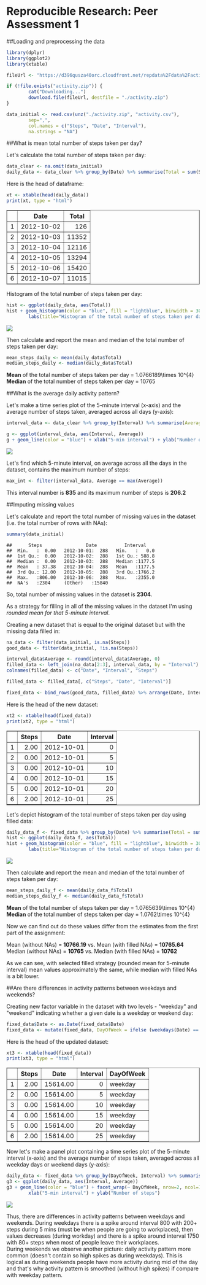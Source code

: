 # Reproducible Research: Peer Assessment 1

##Loading and preprocessing the data


```r
library(dplyr)
library(ggplot2)
library(xtable)

fileUrl <- "https://d396qusza40orc.cloudfront.net/repdata%2Fdata%2Factivity.zip"

if (!file.exists("activity.zip")) {
        cat("Downloading...")
        download.file(fileUrl, destfile = "./activity.zip")
}

data_initial <- read.csv(unz("./activity.zip", "activity.csv"),
        sep=",", 
        col.names = c("Steps", "Date", "Interval"), 
        na.strings = "NA")
```

##What is mean total number of steps taken per day?  

Let's calculate the total number of steps taken per day:


```r
data_clear <- na.omit(data_initial)
daily_data <- data_clear %>% group_by(Date) %>% summarise(Total = sum(Steps))
```

Here is the head of dataframe:


```r
xt <- xtable(head(daily_data))
print(xt, type = "html")
```

<!-- html table generated in R 3.1.2 by xtable 1.7-4 package -->
<!-- Sun Apr 19 22:36:27 2015 -->
<table border=1>
<tr> <th>  </th> <th> Date </th> <th> Total </th>  </tr>
  <tr> <td align="right"> 1 </td> <td> 2012-10-02 </td> <td align="right"> 126 </td> </tr>
  <tr> <td align="right"> 2 </td> <td> 2012-10-03 </td> <td align="right"> 11352 </td> </tr>
  <tr> <td align="right"> 3 </td> <td> 2012-10-04 </td> <td align="right"> 12116 </td> </tr>
  <tr> <td align="right"> 4 </td> <td> 2012-10-05 </td> <td align="right"> 13294 </td> </tr>
  <tr> <td align="right"> 5 </td> <td> 2012-10-06 </td> <td align="right"> 15420 </td> </tr>
  <tr> <td align="right"> 6 </td> <td> 2012-10-07 </td> <td align="right"> 11015 </td> </tr>
   </table>

Histogram of the total number of steps taken per day:


```r
hist <- ggplot(daily_data, aes(Total))
hist + geom_histogram(color = "blue", fill = "lightblue", binwidth = 3000) +
        labs(title="Histogram of the total number of steps taken per day", x = "Steps taken per day")
```

![](PA1_template_files/figure-html/unnamed-chunk-4-1.png) 

Then calculate and report the mean and median of the total number of steps taken per day:


```r
mean_steps_daily <- mean(daily_data$Total)
median_steps_daily <- median(daily_data$Total)
```


**Mean** of the total number of steps taken per day = 1.0766189\times 10^{4}   
**Median** of the total number of steps taken per day = 10765

##What is the average daily activity pattern?

Let's make a time series plot of the 5-minute interval (x-axis) and the average number of steps taken, averaged across all days (y-axis):

```r
interval_data <- data_clear %>% group_by(Interval) %>% summarise(Average = mean(Steps))

g <- ggplot(interval_data, aes(Interval, Average))
g + geom_line(color = "blue") + xlab("5-min interval") + ylab("Number of steps")
```

![](PA1_template_files/figure-html/unnamed-chunk-6-1.png) 

Let's find which 5-minute interval, on average across all the days in the dataset, contains the maximum number of steps:


```r
max_int <- filter(interval_data, Average == max(Average))
```

This interval number is **835** and its maximum number of steps is **206.2**

##Imputing missing values

Let's calculate and report the total number of missing values in the dataset (i.e. the total number of rows with NAs):


```r
summary(data_initial)
```

```
##      Steps                Date          Interval     
##  Min.   :  0.00   2012-10-01:  288   Min.   :   0.0  
##  1st Qu.:  0.00   2012-10-02:  288   1st Qu.: 588.8  
##  Median :  0.00   2012-10-03:  288   Median :1177.5  
##  Mean   : 37.38   2012-10-04:  288   Mean   :1177.5  
##  3rd Qu.: 12.00   2012-10-05:  288   3rd Qu.:1766.2  
##  Max.   :806.00   2012-10-06:  288   Max.   :2355.0  
##  NA's   :2304     (Other)   :15840
```

So, total number of missing values in the dataset is **2304**.

As a strategy for filling in all of the missing values in the dataset I'm using *rounded mean for that 5-minute interval*.

Creating a new dataset that is equal to the original dataset but with the missing data filled in:


```r
na_data <- filter(data_initial, is.na(Steps))
good_data <- filter(data_initial, !is.na(Steps))

interval_data$Average <- round(interval_data$Average, 0)
filled_data <- left_join(na_data[2:3], interval_data, by = "Interval")
colnames(filled_data) <- c("Date", "Interval", "Steps")

filled_data <- filled_data[, c("Steps", "Date", "Interval")]

fixed_data <- bind_rows(good_data, filled_data) %>% arrange(Date, Interval)
```

Here is the head of the new dataset:

```r
xt2 <- xtable(head(fixed_data))
print(xt2, type = "html")
```

<!-- html table generated in R 3.1.2 by xtable 1.7-4 package -->
<!-- Sun Apr 19 22:36:27 2015 -->
<table border=1>
<tr> <th>  </th> <th> Steps </th> <th> Date </th> <th> Interval </th>  </tr>
  <tr> <td align="right"> 1 </td> <td align="right"> 2.00 </td> <td> 2012-10-01 </td> <td align="right">   0 </td> </tr>
  <tr> <td align="right"> 2 </td> <td align="right"> 0.00 </td> <td> 2012-10-01 </td> <td align="right">   5 </td> </tr>
  <tr> <td align="right"> 3 </td> <td align="right"> 0.00 </td> <td> 2012-10-01 </td> <td align="right">  10 </td> </tr>
  <tr> <td align="right"> 4 </td> <td align="right"> 0.00 </td> <td> 2012-10-01 </td> <td align="right">  15 </td> </tr>
  <tr> <td align="right"> 5 </td> <td align="right"> 0.00 </td> <td> 2012-10-01 </td> <td align="right">  20 </td> </tr>
  <tr> <td align="right"> 6 </td> <td align="right"> 2.00 </td> <td> 2012-10-01 </td> <td align="right">  25 </td> </tr>
   </table>

Let's depict histogram of the total number of steps taken per day using filled data:


```r
daily_data_f <- fixed_data %>% group_by(Date) %>% summarise(Total = sum(Steps))
hist <- ggplot(daily_data_f, aes(Total))
hist + geom_histogram(color = "blue", fill = "lightblue", binwidth = 3000) +
        labs(title="Histogram of the total number of steps taken per day (with filled NAs)", x = "Steps taken per day")
```

![](PA1_template_files/figure-html/unnamed-chunk-11-1.png) 

Then calculate and report the mean and median of the total number of steps taken per day:


```r
mean_steps_daily_f <- mean(daily_data_f$Total)
median_steps_daily_f <- median(daily_data_f$Total)
```

**Mean** of the total number of steps taken per day = 1.0765639\times 10^{4}   
**Median** of the total number of steps taken per day = 1.0762\times 10^{4}

Now we can find out do these values differ from the estimates from the first part of the assignment:

Mean (without NAs) = **10766.19** vs. Mean (with filled NAs) = **10765.64**  
Median (without NAs) = **10765** vs. Median (with filled NAs) = **10762**

As we can see, with selected filled strategy (rounded mean for 5-minute interval) mean values approximately the same, while median with filled NAs is a bit lower.

##Are there differences in activity patterns between weekdays and weekends?

Creating new factor variable in the dataset with two levels - "weekday" and "weekend" indicating whether a given date is a weekday or weekend day:


```r
fixed_data$Date <- as.Date(fixed_data$Date)
fixed_data <- mutate(fixed_data, DayOfWeek = ifelse (weekdays(Date) == "Saturday" | weekdays(Date) == "Sunday", "weekend", "weekday"))
```

Here is the head of the updated dataset:

```r
xt3 <- xtable(head(fixed_data))
print(xt3, type = "html")
```

<!-- html table generated in R 3.1.2 by xtable 1.7-4 package -->
<!-- Sun Apr 19 22:36:28 2015 -->
<table border=1>
<tr> <th>  </th> <th> Steps </th> <th> Date </th> <th> Interval </th> <th> DayOfWeek </th>  </tr>
  <tr> <td align="right"> 1 </td> <td align="right"> 2.00 </td> <td align="right"> 15614.00 </td> <td align="right">   0 </td> <td> weekday </td> </tr>
  <tr> <td align="right"> 2 </td> <td align="right"> 0.00 </td> <td align="right"> 15614.00 </td> <td align="right">   5 </td> <td> weekday </td> </tr>
  <tr> <td align="right"> 3 </td> <td align="right"> 0.00 </td> <td align="right"> 15614.00 </td> <td align="right">  10 </td> <td> weekday </td> </tr>
  <tr> <td align="right"> 4 </td> <td align="right"> 0.00 </td> <td align="right"> 15614.00 </td> <td align="right">  15 </td> <td> weekday </td> </tr>
  <tr> <td align="right"> 5 </td> <td align="right"> 0.00 </td> <td align="right"> 15614.00 </td> <td align="right">  20 </td> <td> weekday </td> </tr>
  <tr> <td align="right"> 6 </td> <td align="right"> 2.00 </td> <td align="right"> 15614.00 </td> <td align="right">  25 </td> <td> weekday </td> </tr>
   </table>

Now let's make a panel plot containing a time series plot of the 5-minute interval (x-axis) and the average number of steps taken, averaged across all weekday days or weekend days (y-axis):

```r
daily_data <- fixed_data %>% group_by(DayOfWeek, Interval) %>% summarise(Average = mean(Steps))
g3 <- ggplot(daily_data, aes(Interval, Average))
g3 + geom_line(color = "blue") + facet_wrap(~ DayOfWeek, nrow=2, ncol=1) + 
        xlab("5-min interval") + ylab("Number of steps")
```

![](PA1_template_files/figure-html/unnamed-chunk-15-1.png) 

Thus, there are differences in activity patterns between weekdays and weekends. During weekdays there is a spike around interval 800 with 200+ steps during 5 mins (must be when people are going to workplaces), then values decreases  (during workday) and there is a spike around interval 1750 with 80+ steps when most of people leave their workplaces.  
During weekends we observe another picture: daily activity pattern more common (doesn't contain so high spikes as during weekdays). This is logical as during weekends people have more activity during mid of the day and that's why activity pattern is smoothed (without high spikes) if compare with weekday pattern.
